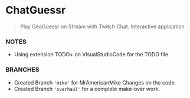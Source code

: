 # ChatGuessr

> Play GeoGuessr on Stream with Twitch Chat. Interactive application


### NOTES

* Using extension TODO+ on VisualStudioCode for the TODO file


### BRANCHES

* Created Branch `'mike'` for MrAmericanMike Changes on the code.
* Created Branch `'overhaul'` for a complete make-over work.
